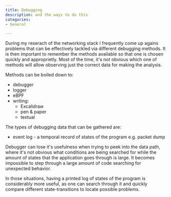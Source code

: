 ```yaml
---
title: Debugging
description: and the ways to do this
categories:
- General

---
```


During my reserach of the networking stack I frequently come up agains problems that can be effectively tackled via different debugging methods. It is then important to remember the methods available so that one is chosen quickly and approprietly. Most of the time, it's not obvious which one of methods will allow observing just the correct data for making the analysis.

Methods can be boiled down to:
 - debugger
 - logger
 - eBPF
 - writing:
    - Excalidraw
    - pen & paper
    - textual

The types of debugging data that can be gathered are:
 - event log - a temporal record of states of the program e.g. packet dump 

Debugger can lose it's usefulness when trying to peek into the data path, where it's not obvious what conditions are being searched for while the amount of states that the application goes through is large. It becomes impossible to step through a large amount of code searching for unexpected behavior.

In those situations, having a printed log of states of the program is considerably more useful, as one can search through it and quickly compare different state-transitions to locate possible problems.
